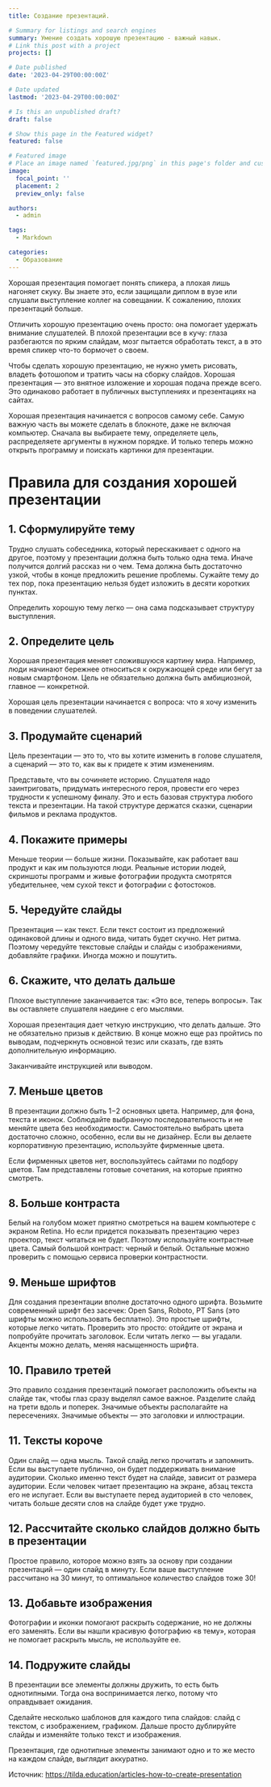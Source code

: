 ```yaml
---
title: Создание презентаций.

# Summary for listings and search engines
summary: Умение создать хорошую презентацию - важный навык.
# Link this post with a project
projects: []

# Date published
date: '2023-04-29T00:00:00Z'

# Date updated
lastmod: '2023-04-29T00:00:00Z'

# Is this an unpublished draft?
draft: false

# Show this page in the Featured widget?
featured: false

# Featured image
# Place an image named `featured.jpg/png` in this page's folder and customize its options here.
image:
  focal_point: ''
  placement: 2
  preview_only: false

authors:
  - admin

tags:
  - Markdown

categories:
  - Образование
---
```






Хорошая презентация помогает понять спикера, а плохая лишь нагоняет скуку. Вы знаете это, если защищали диплом в вузе или слушали выступление коллег на совещании. К сожалению, плохих презентаций больше.

Отличить хорошую презентацию очень просто: она помогает удержать внимание слушателей. В плохой презентации все в кучу: глаза разбегаются по ярким слайдам, мозг пытается обработать текст, а в это время спикер что-то бормочет о своем.

Чтобы сделать хорошую презентацию, не нужно уметь рисовать, владеть фотошопом и тратить часы на сборку слайдов. Хорошая презентация — это внятное изложение и хорошая подача прежде всего. Это одинаково работает в публичных выступлениях и презентациях на сайтах.

Хорошая презентация начинается с вопросов самому себе. Самую важную часть вы можете сделать в блокноте, даже не включая компьютер. Сначала вы выбираете тему, определяете цель, распределяете аргументы в нужном порядке. И только теперь можно открыть программу и поискать картинки для презентации.
# Правила для создания хорошей презентации
## 1. Сформулируйте тему
Трудно слушать собеседника, который перескакивает с одного на другое, поэтому у презентации должна быть только одна тема. Иначе получится долгий рассказ ни о чем. Тема должна быть достаточно узкой, чтобы в конце предложить решение проблемы. Сужайте тему до тех пор, пока презентацию нельзя будет изложить в десяти коротких пунктах.

Определить хорошую тему легко — она сама подсказывает структуру выступления.
## 2. Определите цель
Хорошая презентация меняет сложившуюся картину мира. Например, люди начинают бережнее относиться к окружающей среде или бегут за новым смартфоном. Цель не обязательно должна быть амбициозной, главное — конкретной.

Хорошая цель презентации начинается с вопроса: что я хочу изменить в поведении слушателей.
## 3. Продумайте сценарий
Цель презентации — это то, что вы хотите изменить в голове слушателя, а сценарий — это то, как вы к придете к этим изменениям.

Представьте, что вы сочиняете историю. Слушателя надо заинтриговать, придумать интересного героя, провести его через трудности к успешному финалу. Это и есть базовая структура любого текста и презентации. На такой структуре держатся сказки, сценарии фильмов и реклама продуктов.
## 4. Покажите примеры
Меньше теории — больше жизни. Показывайте, как работает ваш продукт и как им пользуются люди. Реальные истории людей, скриншоты программ и живые фотографии продукта смотрятся убедительнее, чем сухой текст и фотографии с фотостоков. 
## 5. Чередуйте слайды
Презентация — как текст. Если текст состоит из предложений одинаковой длины и одного вида, читать будет скучно. Нет ритма. Поэтому чередуйте текстовые слайды и слайды с изображениями, добавляйте графики. Иногда можно и пошутить. 
## 6. Скажите, что делать дальше
Плохое выступление заканчивается так: «Это все, теперь вопросы». Так вы оставляете слушателя наедине с его мыслями.

Хорошая презентация дает четкую инструкцию, что делать дальше. Это не обязательно призыв к действию. В конце можно еще раз пройтись по выводам, подчеркнуть основной тезис или сказать, где взять дополнительную информацию.

Заканчивайте инструкцией или выводом.
## 7. Меньше цветов
В презентации должно быть 1−2 основных цвета. Например, для фона, текста и иконок. Соблюдайте выбранную последовательность и не меняйте цвета без необходимости. Самостоятельно выбрать цвета достаточно сложно, особенно, если вы не дизайнер. Если вы делаете корпоративную презентацию, используйте фирменные цвета.

Если фирменных цветов нет, воспользуйтесь сайтами по подбору цветов. Там представлены готовые сочетания, на которые приятно смотреть.
## 8. Больше контраста
Белый на голубом может приятно смотреться на вашем компьютере с экраном Retina. Но если придется показывать презентацию через проектор, текст читаться не будет. Поэтому используйте контрастные цвета. Самый большой контраст: черный и белый. Остальные можно проверить с помощью сервиса проверки контрастности.
## 9. Меньше шрифтов
Для создания презентации вполне достаточно одного шрифта. Возьмите современный шрифт без засечек: Open Sans, Roboto, PT Sans (это шрифты можно использовать бесплатно). Это простые шрифты, которые легко читать. Проверить это просто: отойдите от экрана и попробуйте прочитать заголовок. Если читать легко — вы угадали. Акценты можно делать, меняя насыщенность шрифта.
## 10. Правило третей
Это правило создания презентаций помогает расположить объекты на слайде так, чтобы глаз сразу выделял самое важное. Разделите слайд на трети вдоль и поперек. Значимые объекты располагайте на пересечениях. Значимые объекты — это заголовки и иллюстрации.
## 11. Тексты короче
Один слайд — одна мысль. Такой слайд легко прочитать и запомнить. Если вы выступаете публично, он будет поддерживать внимание аудитории. Сколько именно текст будет на слайде, зависит от размера аудитории. Если человек читает презентацию на экране, абзац текста его не испугает. Если вы выступаете перед аудиторией в сто человек, читать больше десяти слов на слайде будет уже трудно.
## 12. Рассчитайте сколько слайдов должно быть в презентации
Простое правило, которое можно взять за основу при создании презентаций — один слайд в минуту. Если ваше выступление рассчитано на 30 минут, то оптимальное количество слайдов тоже 30!
## 13. Добавьте изображения
Фотографии и иконки помогают раскрыть содержание, но не должны его заменять. Если вы нашли красивую фотографию «в тему», которая не помогает раскрыть мысль, не используйте ее.
## 14. Подружите слайды
В презентации все элементы должны дружить, то есть быть однотипными. Тогда она воспринимается легко, потому что оправдывает ожидания.

Сделайте несколько шаблонов для каждого типа слайдов: слайд с текстом, с изображением, графиком. Дальше просто дублируйте слайды и изменяйте только текст и изображения.

Презентация, где однотипные элементы занимают одно и то же место на каждом слайде, выглядит аккуратно.


Источник: https://tilda.education/articles-how-to-create-presentation
